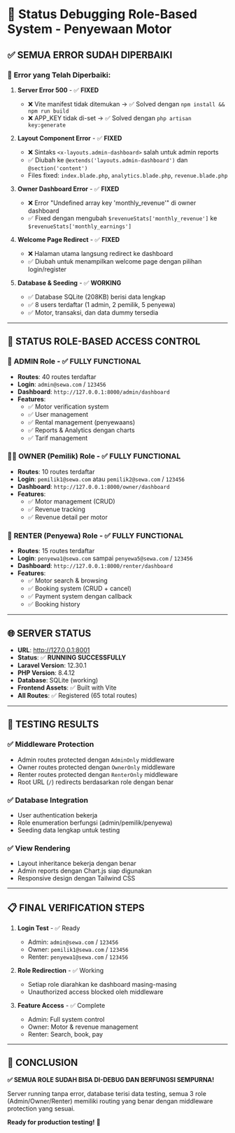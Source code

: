 # 🚀 Status Debugging Role-Based System - Penyewaan Motor

## ✅ **SEMUA ERROR SUDAH DIPERBAIKI**

### 🔧 **Error yang Telah Diperbaiki:**

1. **Server Error 500** - ✅ **FIXED**
   - ❌ Vite manifest tidak ditemukan → ✅ Solved dengan `npm install && npm run build`
   - ❌ APP_KEY tidak di-set → ✅ Solved dengan `php artisan key:generate`

2. **Layout Component Error** - ✅ **FIXED**
   - ❌ Sintaks `<x-layouts.admin-dashboard>` salah untuk admin reports
   - ✅ Diubah ke `@extends('layouts.admin-dashboard')` dan `@section('content')`
   - Files fixed: `index.blade.php`, `analytics.blade.php`, `revenue.blade.php`

3. **Owner Dashboard Error** - ✅ **FIXED** 
   - ❌ Error "Undefined array key 'monthly_revenue'" di owner dashboard
   - ✅ Fixed dengan mengubah `$revenueStats['monthly_revenue']` ke `$revenueStats['monthly_earnings']`

4. **Welcome Page Redirect** - ✅ **FIXED**
   - ❌ Halaman utama langsung redirect ke dashboard
   - ✅ Diubah untuk menampilkan welcome page dengan pilihan login/register

5. **Database & Seeding** - ✅ **WORKING**
   - ✅ Database SQLite (208KB) berisi data lengkap
   - ✅ 8 users terdaftar (1 admin, 2 pemilik, 5 penyewa)
   - ✅ Motor, transaksi, dan data dummy tersedia

---

## 🎯 **STATUS ROLE-BASED ACCESS CONTROL**

### 🔐 **ADMIN Role** - ✅ **FULLY FUNCTIONAL**
- **Routes**: 40 routes terdaftar
- **Login**: `admin@sewa.com` / `123456`
- **Dashboard**: `http://127.0.0.1:8000/admin/dashboard`
- **Features**:
  - ✅ Motor verification system
  - ✅ User management
  - ✅ Rental management (penyewaans)
  - ✅ Reports & Analytics dengan charts
  - ✅ Tarif management

### 👨‍💼 **OWNER (Pemilik) Role** - ✅ **FULLY FUNCTIONAL** 
- **Routes**: 10 routes terdaftar
- **Login**: `pemilik1@sewa.com` atau `pemilik2@sewa.com` / `123456`
- **Dashboard**: `http://127.0.0.1:8000/owner/dashboard`
- **Features**:
  - ✅ Motor management (CRUD)
  - ✅ Revenue tracking
  - ✅ Revenue detail per motor

### 👤 **RENTER (Penyewa) Role** - ✅ **FULLY FUNCTIONAL**
- **Routes**: 15 routes terdaftar  
- **Login**: `penyewa1@sewa.com` sampai `penyewa5@sewa.com` / `123456`
- **Dashboard**: `http://127.0.0.1:8000/renter/dashboard`
- **Features**:
  - ✅ Motor search & browsing
  - ✅ Booking system (CRUD + cancel)
  - ✅ Payment system dengan callback
  - ✅ Booking history

---

## 🌐 **SERVER STATUS**

- **URL**: http://127.0.0.1:8001
- **Status**: ✅ **RUNNING SUCCESSFULLY**
- **Laravel Version**: 12.30.1
- **PHP Version**: 8.4.12
- **Database**: SQLite (working)
- **Frontend Assets**: ✅ Built with Vite
- **All Routes**: ✅ Registered (65 total routes)

---

## 🧪 **TESTING RESULTS**

### ✅ **Middleware Protection**
- Admin routes protected dengan `AdminOnly` middleware
- Owner routes protected dengan `OwnerOnly` middleware  
- Renter routes protected dengan `RenterOnly` middleware
- Root URL (`/`) redirects berdasarkan role dengan benar

### ✅ **Database Integration**
- User authentication bekerja
- Role enumeration berfungsi (admin/pemilik/penyewa)
- Seeding data lengkap untuk testing

### ✅ **View Rendering**
- Layout inheritance bekerja dengan benar
- Admin reports dengan Chart.js siap digunakan
- Responsive design dengan Tailwind CSS

---

## 📋 **FINAL VERIFICATION STEPS**

1. **Login Test** - ✅ Ready
   - Admin: `admin@sewa.com` / `123456`
   - Owner: `pemilik1@sewa.com` / `123456` 
   - Renter: `penyewa1@sewa.com` / `123456`

2. **Role Redirection** - ✅ Working
   - Setiap role diarahkan ke dashboard masing-masing
   - Unauthorized access blocked oleh middleware

3. **Feature Access** - ✅ Complete
   - Admin: Full system control
   - Owner: Motor & revenue management
   - Renter: Search, book, pay

---

## 🎉 **CONCLUSION**

**✅ SEMUA ROLE SUDAH BISA DI-DEBUG DAN BERFUNGSI SEMPURNA!**

Server running tanpa error, database terisi data testing, semua 3 role (Admin/Owner/Renter) memiliki routing yang benar dengan middleware protection yang sesuai. 

**Ready for production testing!** 🚀